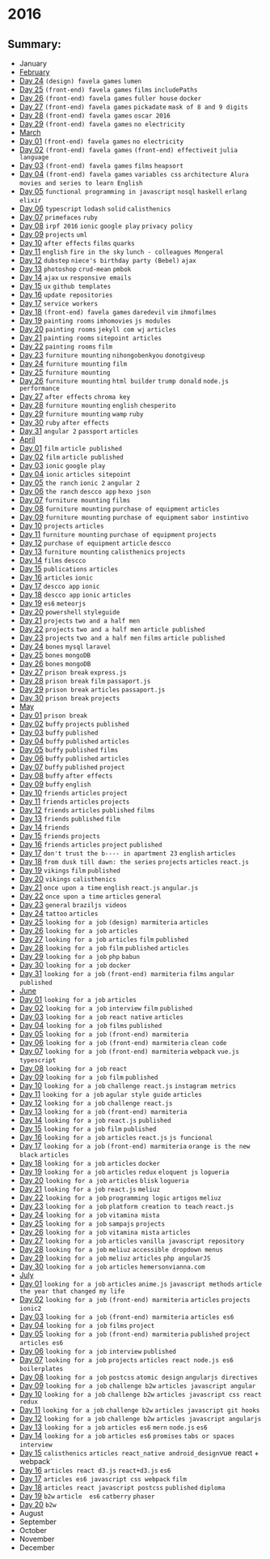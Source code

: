 # 2016

## Summary:
 - January
 - [February](feb/README.md)
  - [Day 24](feb/02-24-2016.md) `(design) favela games` `lumen`
  - [Day 25](feb/02-25-2016.md) `(front-end) favela games` `films` `includePaths`
  - [Day 26](feb/02-26-2016.md) `(front-end) favela games` `fuller house`  `docker` 
  - [Day 27](feb/02-27-2016.md) `(front-end) favela games` `pickadate` `mask of 8 and 9 digits`
  - [Day 28](feb/02-28-2016.md) `(front-end) favela games` `oscar 2016`
  - [Day 29](feb/02-29-2016.md) `(front-end) favela games` `no electricity`
 - [March](mar/README.md)
  - [Day 01](mar/03-01-2016.md) `(front-end) favela games` `no electricity`
  - [Day 02](mar/03-02-2016.md) `(front-end) favela games` `(front-end) effectiveit` `julia language`
  - [Day 03](mar/03-03-2016.md) `(front-end) favela games` `films` `heapsort`
  - [Day 04](mar/03-04-2016.md) `(front-end) favela games` `variables css` `architecture Alura` `movies and series to learn English`
  - [Day 05](mar/03-05-2016.md) `functional programming in javascript` `nosql` `haskell` `erlang` `elixir`
  - [Day 06](mar/03-06-2016.md) `typescript` `lodash` `solid` `calisthenics`
  - [Day 07](mar/03-07-2016.md) `primefaces` `ruby`
  - [Day 08](mar/03-08-2016.md) `irpf 2016` `ionic` `google play` `privacy policy`
  - [Day 09](mar/03-09-2016.md) `projects` `uml`
  - [Day 10](mar/03-10-2016.md) `after effects` `films` `quarks`
  - [Day 11](mar/03-11-2016.md) `english` `fire in the sky` `lunch - colleagues Mongeral`
  - [Day 12](mar/03-12-2016.md) `dubstep` `niece's birthday party (Bebel)` `ajax`
  - [Day 13](mar/03-13-2016.md) `photoshop` `crud-mean` `pmbok`
  - [Day 14](mar/03-14-2016.md) `ajax` `ux` `responsive emails`
  - [Day 15](mar/03-15-2016.md) `ux` `github templates`
  - [Day 16](mar/03-16-2016.md) `update repositories`
  - [Day 17](mar/03-17-2016.md) `service workers`
  - [Day 18](mar/03-18-2016.md) `(front-end) favela games` `daredevil` `vim` `ihmofilmes`
  - [Day 19](mar/03-19-2016.md) `painting rooms` `imhomovies` `js modules`
  - [Day 20](mar/03-20-2016.md) `painting rooms` `jekyll com wj` `articles`
  - [Day 21](mar/03-21-2016.md) `painting rooms` `sitepoint articles`
  - [Day 22](mar/03-22-2016.md) `painting rooms` `film`
  - [Day 23](mar/03-23-2016.md) `furniture mounting` `nihongobenkyou` `donotgiveup`
  - [Day 24](mar/03-24-2016.md) `furniture mounting` `film`
  - [Day 25](mar/03-25-2016.md) `furniture mounting`
  - [Day 26](mar/03-26-2016.md) `furniture mounting` `html builder` `trump donald` `node.js performance`
  - [Day 27](mar/03-27-2016.md) `after effects` `chroma key`
  - [Day 28](mar/03-28-2016.md) `furniture mounting` `english` `chesperito`
  - [Day 29](mar/03-29-2016.md) `furniture mounting` `wamp` `ruby`
  - [Day 30](mar/03-30-2016.md) `ruby` `after effects`
  - [Day 31](mar/03-31-2016.md) `angular 2` `passport` `articles`
 - [April](apr/README.md)
  - [Day 01](apr/04-01-2016.md) `film` `article published`
  - [Day 02](apr/04-02-2016.md) `film` `article published`
  - [Day 03](apr/04-03-2016.md) `ionic` `google play`
  - [Day 04](apr/04-04-2016.md) `ionic` `articles sitepoint`
  - [Day 05](apr/04-05-2016.md) `the ranch` `ionic 2` `angular 2`
  - [Day 06](apr/04-06-2016.md) `the ranch` `descco app` `hexo json`
  - [Day 07](apr/04-07-2016.md) `furniture mounting` `films`
  - [Day 08](apr/04-08-2016.md) `furniture mounting` `purchase of equipment` `articles`
  - [Day 09](apr/04-09-2016.md) `furniture mounting` `purchase of equipment` `sabor instintivo`
  - [Day 10](apr/04-10-2016.md) `projects` `articles`
  - [Day 11](apr/04-11-2016.md) `furniture mounting` `purchase of equipment` `projects`
  - [Day 12](apr/04-12-2016.md) `purchase of equipment` `article` `descco`
  - [Day 13](apr/04-13-2016.md) `furniture mounting` `calisthenics` `projects`
  - [Day 14](apr/04-14-2016.md) `films` `descco`
  - [Day 15](apr/04-15-2016.md) `publications` `articles`
  - [Day 16](apr/04-16-2016.md) `articles` `ionic`
  - [Day 17](apr/04-17-2016.md) `descco app` `ionic`
  - [Day 18](apr/04-18-2016.md) `descco app` `ionic` `articles`
  - [Day 19](apr/04-19-2016.md) `es6` `meteorjs`
  - [Day 20](apr/04-20-2016.md) `powershell` `styleguide`
  - [Day 21](apr/04-21-2016.md) `projects` `two and a half men`
  - [Day 22](apr/04-22-2016.md) `projects` `two and a half men` `article published`
  - [Day 23](apr/04-23-2016.md) `projects` `two and a half men` `films` `article published`
  - [Day 24](apr/04-24-2016.md) `bones` `mysql` `laravel`
  - [Day 25](apr/04-25-2016.md) `bones` `mongoDB`
  - [Day 26](apr/04-26-2016.md) `bones` `mongoDB`
  - [Day 27](apr/04-27-2016.md) `prison break` `express.js`
  - [Day 28](apr/04-28-2016.md) `prison break` `film` `passaport.js`
  - [Day 29](apr/04-29-2016.md) `prison break` `articles` `passaport.js`
  - [Day 30](apr/04-30-2016.md) `prison break` `projects`
 - [May](may/README.md)
  - [Day 01](may/05-01-2016.md) `prison break`
  - [Day 02](may/05-02-2016.md) `buffy` `projects` `published`
  - [Day 03](may/05-03-2016.md) `buffy` `published`
  - [Day 04](may/05-04-2016.md) `buffy` `published` `articles`
  - [Day 05](may/05-05-2016.md) `buffy` `published` `films`
  - [Day 06](may/05-06-2016.md) `buffy` `published` `articles`
  - [Day 07](may/05-07-2016.md) `buffy` `published` `project`
  - [Day 08](may/05-08-2016.md) `buffy` `after effects`
  - [Day 09](may/05-09-2016.md) `buffy` `english`
  - [Day 10](may/05-10-2016.md) `friends` `articles` `project`
  - [Day 11](may/05-11-2016.md) `friends` `articles` `projects`
  - [Day 12](may/05-12-2016.md) `friends` `articles` `published` `films`
  - [Day 13](may/05-13-2016.md) `friends` `published` `film`
  - [Day 14](may/05-14-2016.md) `friends`
  - [Day 15](may/05-15-2016.md) `friends` `projects`
  - [Day 16](may/05-16-2016.md) `friends` `articles` `project` `published`
  - [Day 17](may/05-17-2016.md) `don't trust the b---- in apartment 23` `english` `articles`
  - [Day 18](may/05-18-2016.md) `from dusk till dawn: the series` `projects` `articles` `react.js`
  - [Day 19](may/05-19-2016.md) `vikings` `film` `published`
  - [Day 20](may/05-20-2016.md) `vikings` `calisthenics`
  - [Day 21](may/05-21-2016.md) `once upon a time` `english` `react.js` `angular.js`
  - [Day 22](may/05-22-2016.md) `once upon a time` `articles` `general`
  - [Day 23](may/05-23-2016.md) `general` `braziljs videos`
  - [Day 24](may/05-24-2016.md) `tattoo` `articles`
  - [Day 25](may/05-25-2016.md) `looking for a job` `(design) marmiteria` `articles`
  - [Day 26](may/05-26-2016.md) `looking for a job` `articles`
  - [Day 27](may/05-27-2016.md) `looking for a job` `articles` `film` `published`
  - [Day 28](may/05-28-2016.md) `looking for a job` `film` `published` `articles`
  - [Day 29](may/05-29-2016.md) `looking for a job` `php` `babun`
  - [Day 30](may/05-30-2016.md) `looking for a job` `docker`
  - [Day 31](may/05-31-2016.md) `looking for a job` `(front-end) marmiteria` `films` `angular` `published`
 - [June](jun/README.md)
  - [Day 01](jun/06-01-2016.md) `looking for a job` `articles`
  - [Day 02](jun/06-02-2016.md) `looking for a job` `interview` `film` `published`
  - [Day 03](jun/06-03-2016.md) `looking for a job` `react native` `articles`
  - [Day 04](jun/06-04-2016.md) `looking for a job` `films` `published`
  - [Day 05](jun/06-05-2016.md) `looking for a job` `(front-end) marmiteria`
  - [Day 06](jun/06-06-2016.md) `looking for a job` `(front-end) marmiteria` `clean code`
  - [Day 07](jun/06-07-2016.md) `looking for a job` `(front-end) marmiteria` `webpack` `vue.js` `typescript`
  - [Day 08](jun/06-08-2016.md) `looking for a job` `react`
  - [Day 09](jun/06-09-2016.md) `looking for a job` `film` `published`
  - [Day 10](jun/06-10-2016.md) `looking for a job` `challenge react.js` `instagram metrics`
  - [Day 11](jun/06-11-2016.md) `looking for a job` `agular style guide` `articles`
  - [Day 12](jun/06-12-2016.md) `looking for a job` `challenge react.js`
  - [Day 13](jun/06-13-2016.md) `looking for a job` `(front-end) marmiteria`
  - [Day 14](jun/06-14-2016.md) `looking for a job` `react.js` `published`
  - [Day 15](jun/06-15-2016.md) `looking for a job` `film` `published`
  - [Day 16](jun/06-16-2016.md) `looking for a job` `articles` `react.js` `js funcional`
  - [Day 17](jun/06-17-2016.md) `looking for a job` `(front-end) marmiteria` `orange is the new black` `articles`
  - [Day 18](jun/06-18-2016.md) `looking for a job` `articles` `docker` 
  - [Day 19](jun/06-19-2016.md) `looking for a job` `articles` `redux` `eloquent js` `logueria`
  - [Day 20](jun/06-20-2016.md) `looking for a job` `articles` `blisk` `logueria`
  - [Day 21](jun/06-21-2016.md) `looking for a job` `react.js` `meliuz`
  - [Day 22](jun/06-22-2016.md) `looking for a job` `programming logic` `artigos` `meliuz`
  - [Day 23](jun/06-23-2016.md) `looking for a job` `platform creation to teach` `react.js`
  - [Day 24](jun/06-24-2016.md) `looking for a job` `vitamina mista`
  - [Day 25](jun/06-25-2016.md) `looking for a job` `sampajs` `projects`
  - [Day 26](jun/06-26-2016.md) `looking for a job` `vitamina mista` `articles`
  - [Day 27](jun/06-27-2016.md) `looking for a job` `articles` `vanilla javascript repository`
  - [Day 28](jun/06-28-2016.md) `looking for a job` `meliuz` `accessible dropdown menus`
  - [Day 29](jun/06-29-2016.md) `looking for a job` `meliuz` `articles` `php angularJS`
  - [Day 30](jun/06-30-2016.md) `looking for a job` `articles` `hemersonvianna.com`
 - [July](jul/README.md)
  - [Day 01](jul/07-01-2016.md) `looking for a job` `articles` `anime.js` `javascript methods` `article the year that changed my life`
  - [Day 02](jul/07-02-2016.md) `looking for a job` `(front-end) marmiteria` `articles` `projects` `ionic2`
  - [Day 03](jul/07-03-2016.md) `looking for a job` `(front-end) marmiteria` `articles es6`
  - [Day 04](jul/07-04-2016.md) `looking for a job` `films` `project`
  - [Day 05](jul/07-05-2016.md) `looking for a job` `(front-end) marmiteria` `published` `project` `articles es6`
  - [Day 06](jul/07-06-2016.md) `looking for a job` `interview` `published`
  - [Day 07](jul/07-07-2016.md) `looking for a job` `projects` `articles react node.js es6` `boilerplates`
  - [Day 08](jul/07-08-2016.md) `looking for a job` `postcss` `atomic design` `angularjs directives`
  - [Day 09](jul/07-09-2016.md) `looking for a job` `challenge b2w` `articles javascript angular`
  - [Day 10](jul/07-10-2016.md) `looking for a job` `challenge b2w` `articles javascript css react redux`
  - [Day 11](jul/07-11-2016.md) `looking for a job` `challenge b2w` `articles javascript git hooks`
  - [Day 12](jul/07-12-2016.md) `looking for a job` `challenge b2w` `articles javascript angularjs`
  - [Day 13](jul/07-13-2016.md) `looking for a job` `articles es6` `mern` `node.js` `es6`
  - [Day 14](jul/07-14-2016.md) `looking for a job` `articles es6` `promises` `tabs or spaces` `interview`
  - [Day 15](jul/07-15-2016.md) `calisthenics` `articles react_native android_design`vue` `react + webpack`
  - [Day 16](jul/07-16-2016.md) `articles react d3.js` `react+d3.js` `es6`
  - [Day 17](jul/07-17-2016.md) `articles es6 javascript css webpack` `film`
  - [Day 18](jul/07-18-2016.md) `articles react javascript postcss` `published` `diploma`
  - [Day 19](jul/07-19-2016.md) `b2w` `article  es6` `catberry` `phaser`
  - [Day 20](jul/07-20-2016.md) `b2w` 
 - August
 - September
 - October
 - November
 - December

